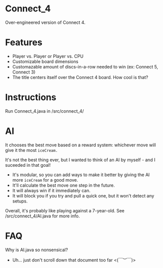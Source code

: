 # Connect_4
Over-engineered version of Connect 4.

# Features
- Player vs. Player or Player vs. CPU
- Customizable board dimensions
- Customazable amount of discs-in-a-row needed to win (ex: Connect 5, Connect 3)
- The title centers itself over the Connect 4 board. How cool is that?

# Instructions
Run Connect_4.java in /src/connect_4/

# AI
It chooses the best move based on a reward system: whichever move will give it the most `iceCream.`

It's not the best thing ever, but I wanted to think of an AI by myself - and I suceeded in that goal!

- It's modular, so you can add ways to make it better by giving the AI more `iceCream` for a good move.
- It'll calculate the best move one step in the future.
- It will always win if it immediately can.
- It will block you if you try and pull a quick one, but it won't detect any setups.

Overall, it's probably like playing against a 7-year-old. See /src/connect_4/AI.java for more info.

# FAQ
Why is AI.java so nonsensical?
- Uh... just don't scroll down that document too far <(￣︶￣)>
